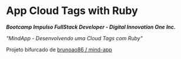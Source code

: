 # App Cloud Tags with Ruby

***Bootcamp Impulso FullStack Developer - Digital Innovation One Inc.***

*"MindApp - Desenvolvendo uma Cloud Tags com Ruby"*

Projeto bifurcado de [brunoao86 /
mind-app](https://github.com/brunoao86/mind-app)
